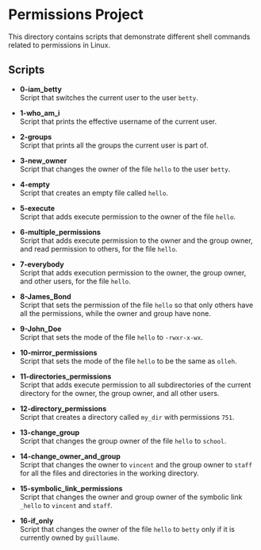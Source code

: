 # Permissions Project

This directory contains scripts that demonstrate different shell commands related to permissions in Linux.

## Scripts

- **0-iam_betty**  
  Script that switches the current user to the user `betty`.

- **1-who_am_i**  
  Script that prints the effective username of the current user.

- **2-groups**  
  Script that prints all the groups the current user is part of.

- **3-new_owner**  
  Script that changes the owner of the file `hello` to the user `betty`.

- **4-empty**  
  Script that creates an empty file called `hello`.

- **5-execute**  
  Script that adds execute permission to the owner of the file `hello`.

- **6-multiple_permissions**  
  Script that adds execute permission to the owner and the group owner, and read permission to others, for the file `hello`.

- **7-everybody**  
  Script that adds execution permission to the owner, the group owner, and other users, for the file `hello`.

- **8-James_Bond**  
  Script that sets the permission of the file `hello` so that only others have all the permissions, while the owner and group have none.

- **9-John_Doe**  
  Script that sets the mode of the file `hello` to `-rwxr-x-wx`.

- **10-mirror_permissions**  
  Script that sets the mode of the file `hello` to be the same as `olleh`.

- **11-directories_permissions**  
  Script that adds execute permission to all subdirectories of the current directory for the owner, the group owner, and all other users.

- **12-directory_permissions**  
  Script that creates a directory called `my_dir` with permissions `751`.

- **13-change_group**  
  Script that changes the group owner of the file `hello` to `school`.

- **14-change_owner_and_group**  
  Script that changes the owner to `vincent` and the group owner to `staff` for all the files and directories in the working directory.

- **15-symbolic_link_permissions**  
  Script that changes the owner and group owner of the symbolic link `_hello` to `vincent` and `staff`.

- **16-if_only**  
  Script that changes the owner of the file `hello` to `betty` only if it is currently owned by `guillaume`.

